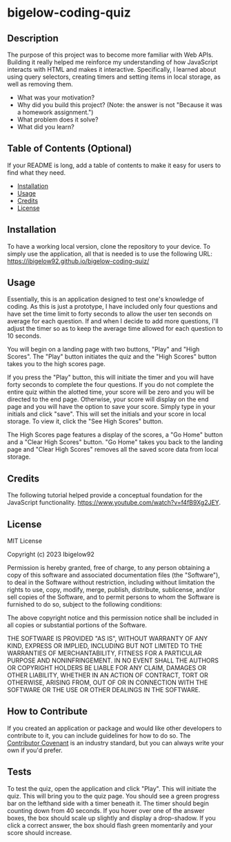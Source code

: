 # bigelow-coding-quiz

## Description

The purpose of this project was to become more familiar with Web APIs. Building it really helped me reinforce my understanding of how JavaScript interacts with HTML and makes it interactive. Specifically, I learned about using query selectors, creating timers and setting items in local storage, as well as removing them. 

- What was your motivation?
- Why did you build this project? (Note: the answer is not "Because it was a homework assignment.")
- What problem does it solve?
- What did you learn?

## Table of Contents (Optional)

If your README is long, add a table of contents to make it easy for users to find what they need.

- [Installation](#installation)
- [Usage](#usage)
- [Credits](#credits)
- [License](#license)

## Installation

To have a working local version, clone the repository to your device. To simply use the application, all that is needed is to use the following URL: https://ibigelow92.github.io/bigelow-coding-quiz/

## Usage

Essentially, this is an application designed to test one's knowledge of coding. As this is just a prototype, I have included only four questions and have set the time limit to forty seconds to allow the user ten seconds on average for each question. If and when I decide to add more questions, I'll adjust the timer so as to keep the average time allowed for each question to 10 seconds. 

You will begin on a landing page with two buttons, "Play" and "High Scores". The "Play" button initiates the quiz and the "High Scores" button takes you to the high scores page. 

If you press the "Play" button, this will initiate the timer and you will have forty seconds to complete the four questions. If you do not complete the entire quiz within the alotted time, your score will be zero and you will be directed to the end page. Otherwise, your score will display on the end page and you will have the option to save your score. Simply type in your initials and click "save". This will set the initials and your score in local storage. To view it, click the "See High Scores" button. 

The High Scores page features a display of the scores, a "Go Home" button and a "Clear High Scores" button. "Go Home" takes you back to the landing page and "Clear High Scores" removes all the saved score data from local storage. 

## Credits

The following tutorial helped provide a conceptual foundation for the JavaScript functionality. https://www.youtube.com/watch?v=f4fB9Xg2JEY. 

## License

MIT License

Copyright (c) 2023 Ibigelow92

Permission is hereby granted, free of charge, to any person obtaining a copy
of this software and associated documentation files (the "Software"), to deal
in the Software without restriction, including without limitation the rights
to use, copy, modify, merge, publish, distribute, sublicense, and/or sell
copies of the Software, and to permit persons to whom the Software is
furnished to do so, subject to the following conditions:

The above copyright notice and this permission notice shall be included in all
copies or substantial portions of the Software.

THE SOFTWARE IS PROVIDED "AS IS", WITHOUT WARRANTY OF ANY KIND, EXPRESS OR
IMPLIED, INCLUDING BUT NOT LIMITED TO THE WARRANTIES OF MERCHANTABILITY,
FITNESS FOR A PARTICULAR PURPOSE AND NONINFRINGEMENT. IN NO EVENT SHALL THE
AUTHORS OR COPYRIGHT HOLDERS BE LIABLE FOR ANY CLAIM, DAMAGES OR OTHER
LIABILITY, WHETHER IN AN ACTION OF CONTRACT, TORT OR OTHERWISE, ARISING FROM,
OUT OF OR IN CONNECTION WITH THE SOFTWARE OR THE USE OR OTHER DEALINGS IN THE
SOFTWARE.

## How to Contribute

If you created an application or package and would like other developers to contribute to it, you can include guidelines for how to do so. The [Contributor Covenant](https://www.contributor-covenant.org/) is an industry standard, but you can always write your own if you'd prefer.

## Tests

To test the quiz, open the application and click "Play". This will initiate the quiz. This will bring you to the quiz page. You should see a green progress bar on the lefthand side with a timer beneath it. The timer should begin counting down from 40 seconds. If you hover over one of the answer boxes, the box should scale up slightly and display a drop-shadow. If you click a correct answer, the box should flash green momentarily and your score should increase.
